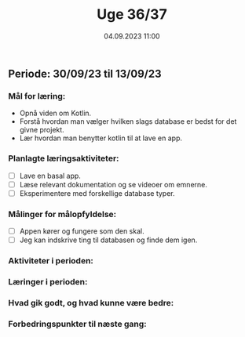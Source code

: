 ﻿---
title: Uge 36/37
date: 04.09.2023 11:00
categories: [Projekt]
tags: [database,appudvikling,datamatiker,softwareudvikling]
---
## Periode: 30/09/23 til 13/09/23

### Mål for læring:
- Opnå viden om Kotlin.
- Forstå hvordan man vælger hvilken slags database er bedst for det givne projekt.
- Lær hvordan man benytter kotlin til at lave en app.

### Planlagte læringsaktiviteter:
- [ ] Lave en basal app.
- [ ] Læse relevant dokumentation og se videoer om emnerne.
- [ ] Eksperimentere med forskellige database typer.

### Målinger for målopfyldelse:
- [ ] Appen kører og fungere som den skal.
- [ ] Jeg kan indskrive ting til databasen og finde dem igen.

### Aktiviteter i perioden:


### Læringer i perioden:


### Hvad gik godt, og hvad kunne være bedre:


### Forbedringspunkter til næste gang:



